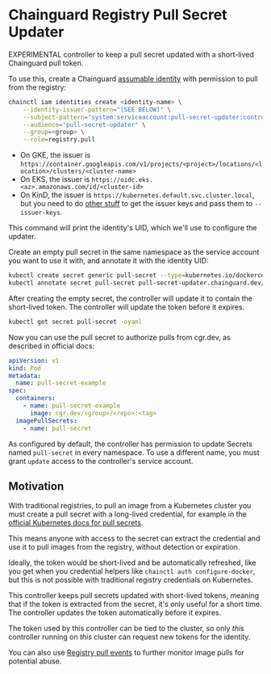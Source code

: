 # Chainguard Registry Pull Secret Updater

EXPERIMENTAL controller to keep a pull secret updated with a short-lived Chainguard pull token.

To use this, create a Chainguard [assumable identity](https://edu.chainguard.dev/chainguard/chainguard-enforce/iam-groups/assumable-ids/) with permission to pull from the registry:

```sh
chainctl iam identities create <identity-name> \
    --identity-issuer-pattern="[SEE BELOW]" \
    --subject-pattern="system:serviceaccount:pull-secret-updater:controller" \
    --audience="pull-secret-updater" \
    --group=<group> \
    --role=registry.pull
```

- On GKE, the issuer is `https://container.googleapis.com/v1/projects/<project>/locations/<location>/clusters/<cluster-name>`
- On EKS, the issuer is `https://oidc.eks.<az>.amazonaws.com/id/<cluster-id>`
- On KinD, the issuer is `https://kubernetes.default.svc.cluster.local`, but you need to do [other stuff](https://banzaicloud.com/blog/kubernetes-oidc/) to get the issuer keys and pass them to `--issuer-keys`.

This command will print the identity's UID, which we'll use to configure the updater.

Create an empty pull secret in the same namespace as the service account you want to use it with, and annotate it with the identity UID:

```sh
kubectl create secret generic pull-secret --type=kubernetes.io/dockerconfigjson --from-literal=.dockerconfigjson='{}'
kubectl annotate secret pull-secret pull-secret-updater.chainguard.dev/identity=<identity-UID>
```

After creating the empty secret, the controller will update it to contain the short-lived token.
The controller will update the token before it expires.

```sh
kubectl get secret pull-secret -oyaml
```

Now you can use the pull secret to authorize pulls from cgr.dev, as described in official docs:

```yaml
apiVersion: v1
kind: Pod
metadata:
  name: pull-secret-example
spec:
  containers:
    - name: pull-secret-example
      image: cgr.dev/<group>/<repo>:<tag>
  imagePullSecrets:
    - name: pull-secret
```

As configured by default, the controller has permission to update Secrets named `pull-secret` in every namespace.
To use a different name, you must grant `update` access to the controller's service account.

## Motivation

With traditional registries, to pull an image from a Kubernetes cluster you must create a pull secret with a long-lived credential, for example in the [official Kubernetes docs for pull secrets](https://kubernetes.io/docs/tasks/configure-pod-container/pull-image-private-registry/#log-in-to-docker-hub).

This means anyone with access to the secret can extract the credential and use it to pull images from the registry, without detection or expiration.

Ideally, the token would be short-lived and be automatically refreshed, like you get when you credential helpers like `chainctl auth configure-docker`, but this is not possible with traditional registry credentials on Kubernetes.

This controller keeps pull secrets updated with short-lived tokens, meaning that if the token is extracted from the secret, it's only useful for a short time.
The controller updates the token automatically before it expires.

The token used by this controller can be tied to the cluster, so only _this_ controller running on _this_ cluster can request new tokens for the identity.

You can also use [Registry pull events](https://edu.chainguard.dev/chainguard/chainguard-enforce/reference/events/#service-registry---pull) to further monitor image pulls for potential abuse.
